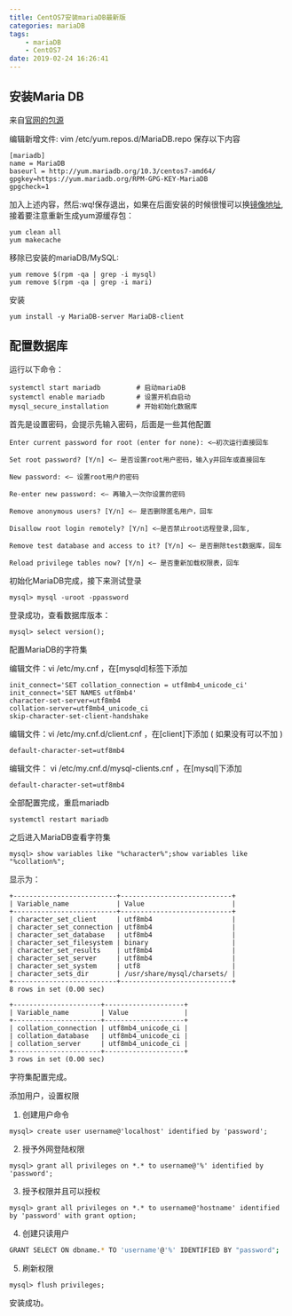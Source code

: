 ```yaml
---
title: CentOS7安装mariaDB最新版
categories: mariaDB
tags: 
    - mariaDB
    - CentOS7
date: 2019-02-24 16:26:41
---
```


安装Maria DB
-------------

来自[官网的包源](https://downloads.mariadb.org/mariadb/repositories/)

编辑新增文件:  vim /etc/yum.repos.d/MariaDB.repo 保存以下内容

```
[mariadb]
name = MariaDB
baseurl = http://yum.mariadb.org/10.3/centos7-amd64/
gpgkey=https://yum.mariadb.org/RPM-GPG-KEY-MariaDB
gpgcheck=1
```

加入上述内容，然后:wq!保存退出，如果在后面安装的时候很慢可以换[镜像地址](http://mirrors.neusoft.edu.cn/mariadb//mariadb-10.3.15/yum/centos6-amd64/), 接着要注意重新生成yum源缓存包：
```
yum clean all
yum makecache
```


移除已安装的mariaDB/MySQL:
```
yum remove $(rpm -qa | grep -i mysql)
yum remove $(rpm -qa | grep -i mari)
```

安装
```
yum install -y MariaDB-server MariaDB-client
```

配置数据库
--------

运行以下命令：
```
systemctl start mariadb         # 启动mariaDB
systemctl enable mariadb        # 设置开机自启动
mysql_secure_installation       # 开始初始化数据库
```
首先是设置密码，会提示先输入密码，后面是一些其他配置
```
Enter current password for root (enter for none): <–初次运行直接回车

Set root password? [Y/n] <– 是否设置root用户密码，输入y并回车或直接回车

New password: <– 设置root用户的密码

Re-enter new password: <– 再输入一次你设置的密码

Remove anonymous users? [Y/n] <– 是否删除匿名用户，回车

Disallow root login remotely? [Y/n] <–是否禁止root远程登录,回车,

Remove test database and access to it? [Y/n] <– 是否删除test数据库，回车

Reload privilege tables now? [Y/n] <– 是否重新加载权限表，回车
```

初始化MariaDB完成，接下来测试登录
```
mysql> mysql -uroot -ppassword
```
登录成功，查看数据库版本：
```
mysql> select version();
```

配置MariaDB的字符集

编辑文件：vi /etc/my.cnf ，在[mysqld]标签下添加
```
init_connect='SET collation_connection = utf8mb4_unicode_ci' 
init_connect='SET NAMES utf8mb4' 
character-set-server=utf8mb4 
collation-server=utf8mb4_unicode_ci 
skip-character-set-client-handshake
```

编辑文件：vi /etc/my.cnf.d/client.cnf ，在[client]下添加 ( 如果没有可以不加 )
```
default-character-set=utf8mb4
```

编辑文件： vi /etc/my.cnf.d/mysql-clients.cnf ，在[mysql]下添加
```
default-character-set=utf8mb4
```

 全部配置完成，重启mariadb
```
systemctl restart mariadb
```

之后进入MariaDB查看字符集
```
mysql> show variables like "%character%";show variables like "%collation%";
```

显示为：
```
+--------------------------+----------------------------+
| Variable_name            | Value                      |
+--------------------------+----------------------------+
| character_set_client     | utf8mb4                    |
| character_set_connection | utf8mb4                    |
| character_set_database   | utf8mb4                    |
| character_set_filesystem | binary                     |
| character_set_results    | utf8mb4                    |
| character_set_server     | utf8mb4                    |
| character_set_system     | utf8                       |
| character_sets_dir       | /usr/share/mysql/charsets/ |
+--------------------------+----------------------------+
8 rows in set (0.00 sec)

+----------------------+--------------------+
| Variable_name        | Value              |
+----------------------+--------------------+
| collation_connection | utf8mb4_unicode_ci |
| collation_database   | utf8mb4_unicode_ci |
| collation_server     | utf8mb4_unicode_ci |
+----------------------+--------------------+
3 rows in set (0.00 sec)
```
字符集配置完成。

添加用户，设置权限

1. 创建用户命令

```
mysql> create user username@'localhost' identified by 'password';
```

2. 授予外网登陆权限 

```
mysql> grant all privileges on *.* to username@'%' identified by 'password';
```

3. 授予权限并且可以授权

```
mysql> grant all privileges on *.* to username@'hostname' identified by 'password' with grant option;
```

4. 创建只读用户

```bash
GRANT SELECT ON dbname.* TO 'username'@'%' IDENTIFIED BY "password";
```

5. 刷新权限

```
mysql> flush privileges;
```


安装成功。